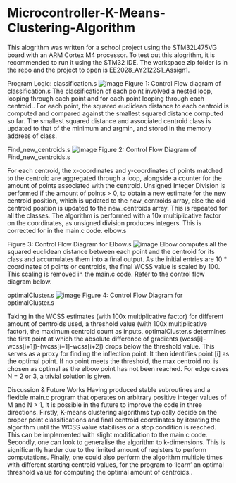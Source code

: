 # Microcontroller-K-Means-Clustering-Algorithm

This alogrithm was written for a school project using the STM32L475VG board with an ARM Cortex M4 processor.
To test out this alogrithm, it is recommended to run it using the STM32 IDE. The workspace zip folder is in the repo and the project to open is EE2028_AY2122S1_Assign1.

Program Logic:
classification.s
![image](https://user-images.githubusercontent.com/81459293/184146267-12e206a6-df99-4c14-b5ab-f6281bc90254.png)
Figure 1: Control Flow diagram of classification.s
The classification of each point involved a nested loop, looping through each point and for each point looping through each centroid.. For each point, the squared euclidean distance to each centroid is computed and compared against the smallest squared distance computed so far. The smallest squared distance and associated centroid class is updated to that of the minimum and argmin, and stored in the memory address of class.

Find_new_centroids.s
![image](https://user-images.githubusercontent.com/81459293/184146501-d88b3969-d716-4102-b556-c4034577e4f4.png)
Figure 2: Control Flow Diagram of Find_new_centroids.s

For each centroid, the x-coordinates and y-coordinates of points matched to the centroid are aggregated through a loop, alongside a counter for the amount of points associated with the centroid. Unsigned Integer Division is performed if the amount of points > 0, to obtain a new estimate for the new centroid position, which is updated to the new_centroids array, else the old centroid position is updated to the new_centroids array. This is repeated for all the classes. The algorithm is performed with a 10x multiplicative factor on the coordinates, as unsigned division produces integers. This is corrected for in the main.c code.
elbow.s

Figure 3: Control Flow Diagram for Elbow.s
![image](https://user-images.githubusercontent.com/81459293/184146623-2d30de23-dbc8-4170-848f-130ba1907f33.png)
Elbow computes all  the squared euclidean distance between each point and the centroid  for its class and accumulates them into a final output. As the initial entries are 10 * coordinates of points or centroids, the final WCSS value is scaled by 100. This scaling is removed in the main.c code. Refer to the control flow diagram below.

optimalCluster.s
![image](https://user-images.githubusercontent.com/81459293/184146873-2cefafc5-1558-406d-891e-5f5aa91eff68.png)
Figure 4: Control Flow Diagram for optimalCluster.s

Taking in the WCSS estimates (with 100x multiplicative factor) for different amount of centroids used, a threshold value (with 100x multiplicative factor), the maximum centroid count as inputs, optimalCluster.s determines the first point at which the absolute difference of gradients (wcss[i]-wcss[i+1])-(wcss[i+1]-wcss[i+2]) drops below the threshold value. This serves as a proxy for finding the inflection point. It then identifies point [i] as the optimal point. If no point meets the threshold, the max centroid no. is chosen as optimal as the elbow point has not been reached. For edge cases N = 2 or 3, a trivial solution is given.

Discussion & Future Works
Having produced stable subroutines and a flexible main.c program that operates on arbitrary positive integer values of M and N > 1, it is possible in the future to improve the code in three directions. Firstly, K-means clustering algorithms typically decide on the proper point classifications and final centroid coordinates by iterating the algorithm until the WCSS value stabilises or a stop condition is reached. This can be implemented with slight modification to the main.c code. Secondly, one can look to generalise the algorithm to k-dimensions. This is significantly harder due to the limited amount of registers to perform computations. Finally, one could also perform the algorithm multiple times with different starting centroid values, for the program to ‘learn’ an optimal threshold value for computing the optimal amount of centroids..


